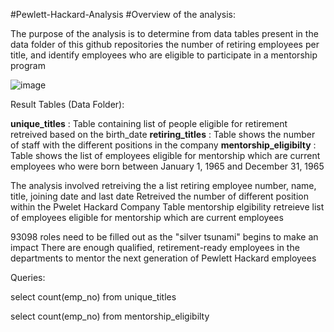 #Pewlett-Hackard-Analysis
#Overview of the analysis:

The purpose of the analysis is to determine from data tables present in the data folder of this github repositories the number of retiring employees per title, and identify employees who are eligible to participate in a mentorship program


![image](https://user-images.githubusercontent.com/57809798/130852248-12074871-1333-4bc2-8ffd-435e6868f236.png)

Result Tables (Data Folder):

**unique_titles** :  Table containing list of people eligible for retirement retreived based on the  birth_date
**retiring_titles** : Table shows the number of staff with the different positions in the company
**mentorship_eligibilty**  :  Table shows the list of employees eligible for mentorship which are current employees who were born between January 1, 1965 and December 31, 1965


The analysis involved retreiving  the a list retiring employee number, name, title, joining date and last date
Retreived the number of  different position within the Pwelet Hackard Company 
Table mentorship elgibility retreieve  list of employees eligible for mentorship which are current employees 

93098 roles need to be filled out as the "silver tsunami" begins to make an impact
There are enough qualified, retirement-ready employees in the departments to mentor the next generation of Pewlett Hackard employees

Queries:

select count(emp_no) from unique_titles

select count(emp_no) from mentorship_eligibilty








